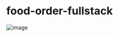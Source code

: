 ﻿# food-order-fullstack

![image](https://github.com/user-attachments/assets/9e194537-a608-4698-af87-153437716984)
